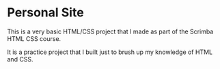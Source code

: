 # Personal Site

This is a very basic HTML/CSS project that I made as part of the Scrimba HTML CSS course.

It is a practice project that I built just to brush up my knowledge of HTML and CSS.
